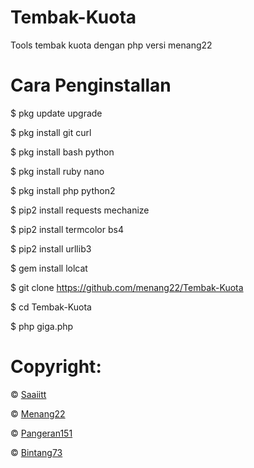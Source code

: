 # Tembak-Kuota
Tools tembak kuota dengan php versi menang22

# Cara Penginstallan

$ pkg update upgrade

$ pkg install git curl

$ pkg install bash python

$ pkg install ruby nano

$ pkg install php python2

$ pip2 install requests mechanize

$ pip2 install termcolor bs4

$ pip2 install urllib3

$ gem install lolcat

$ git clone https://github.com/menang22/Tembak-Kuota

$ cd Tembak-Kuota

$ php giga.php

# Copyright:

© <a href=https://github.com/saaiitt>Saaiitt</a>

© <a href=https://github.com/menang22>Menang22</a>

© <a href=https://github.com/pangeran151>Pangeran151</a>

© <a href=https://github.com/bintang73>Bintang73</a>

